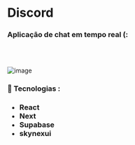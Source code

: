 <h1>Discord</h1>

<h3>Aplicação de chat em tempo real (: </h3>
  <br />
  <br />  


![image](https://user-images.githubusercontent.com/64788904/168494932-579b51df-5ebd-4d1c-afec-5bcaf6cd655d.png)

<h3>🔧 Tecnologias : <h3>
  <ul>
    <li>
    React
    </li>
     <li>
    Next
    </li>
     <li>
    Supabase
    </li>
    <li>
      skynexui
      </li>
  </ul>
